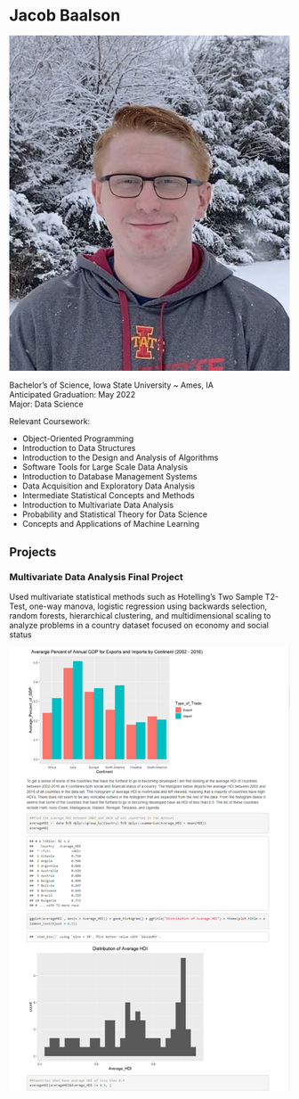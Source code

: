 # Jacob Baalson

![](Profile%20Picture.JPG)


Bachelor’s of Science, Iowa State University ~ Ames, IA                            
Anticipated Graduation: May 2022  
Major: Data Science 

Relevant Coursework: 
* Object-Oriented Programming
* Introduction to Data Structures
* Introduction to the Design and Analysis of Algorithms 
* Software Tools for Large Scale Data Analysis
* Introduction to Database Management Systems
* Data Acquisition and Exploratory Data Analysis
* Intermediate Statistical Concepts and Methods
* Introduction to Multivariate Data Analysis
* Probability and Statistical Theory for Data Science
* Concepts and Applications of Machine Learning  



## Projects

### Multivariate Data Analysis Final Project

Used multivariate statistical methods such as Hotelling’s Two Sample T2-Test, one-way manova, logistic regression using backwards selection, random forests, hierarchical clustering, and multidimensional scaling to analyze problems in a country dataset focused on economy and social status

![](Project%20Picture.PNG)



